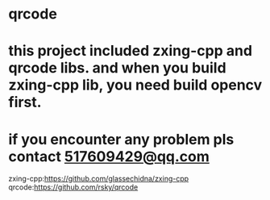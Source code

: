 # qrcode
# this project included zxing-cpp and qrcode libs. and when you build zxing-cpp lib, you need build opencv first.
# if you encounter any problem pls contact 517609429@qq.com

zxing-cpp:https://github.com/glassechidna/zxing-cpp
qrcode:https://github.com/rsky/qrcode

